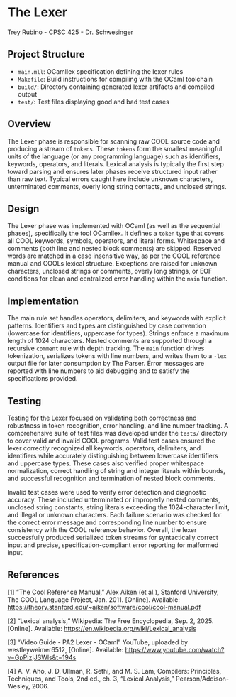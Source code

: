 # The Lexer 
Trey Rubino - 
CPSC 425 -
Dr. Schwesinger

## Project Structure
- `main.mll`: OCamllex specification defining the lexer rules  
- `Makefile`: Build instructions for compiling with the OCaml toolchain  
- `build/`: Directory containing generated lexer artifacts and compiled output  
- `test/`: Test files displaying good and bad test cases

## Overview
The Lexer phase is responsible for scanning raw COOL source code and producing a stream of `tokens`. These
`tokens` form the smallest meaningful units of the language (or any programming language) such as identifiers,
keywords, operators, and literals. Lexical analysis is typically the first step toward parsing and ensures later 
phases receive structured input rather than raw text. Typical errors caught here include unknown characters, 
unterminated comments, overly long string contacts, and unclosed strings.

## Design
The Lexer phase was implemented with OCaml (as well as the sequential phases), specifically the tool OCamllex. It
defines a `token` type that covers all COOL keywords, symbols, operators, and literal forms. Whitespace and comments
(both line and nested block comments) are skipped. Reserved words are matched in a case insensitive way, as per the COOL 
reference manual and COOLs lexical structure. Exceptions are raised for unknown characters, unclosed strings or comments, 
overly long strings, or EOF conditions for clean and centralized error handling within the `main` function.

## Implementation
The main rule set handles operators, delimiters, and keywords with explicit patterns. Identifiers and types are distinguished by
case convention (lowercase for identifiers, uppercase for types). Strings enforce a maximum length of 1024 characters. Nested
comments are supported through a recursive `comment` rule with depth tracking. The `main` function drives tokenization, serializes 
tokens with line numbers, and writes them to a `-lex` output file for later consumption by The Parser. Error messages are reported 
with line numbers to aid debugging and to satisfy the specifications provided.

## Testing
Testing for the Lexer focused on validating both correctness and robustness in token recognition, error handling, and line number tracking. 
A comprehensive suite of test files was developed under the `tests/` directory to cover valid and invalid COOL programs. Valid test cases ensured 
the lexer correctly recognized all keywords, operators, delimiters, and identifiers while accurately distinguishing between lowercase identifiers 
and uppercase types. These cases also verified proper whitespace normalization, correct handling of string and integer literals within bounds, 
and successful recognition and termination of nested block comments.

Invalid test cases were used to verify error detection and diagnostic accuracy. These included unterminated or improperly nested comments, 
unclosed string constants, string literals exceeding the 1024-character limit, and illegal or unknown characters. Each failure scenario was 
checked for the correct error message and corresponding line number to ensure consistency with the COOL reference behavior. Overall, the lexer 
successfully produced serialized token streams for syntactically correct input and precise, specification-compliant error reporting for malformed input.

## References
[1] “The Cool Reference Manual,” Alex Aiken (et al.), Stanford University, The COOL Language Project, Jan. 2011. 
[Online]. Available: https://theory.stanford.edu/~aiken/software/cool/cool-manual.pdf

[2] “Lexical analysis,” Wikipedia: The Free Encyclopedia, Sep. 2, 2025. 
[Online]. Available: https://en.wikipedia.org/wiki/Lexical_analysis

[3] “Video Guide - PA2 Lexer - OCaml” YouTube, uploaded by westleyweimer6512, 
[Online]. Available: https://www.youtube.com/watch?v=GpPIzjJSWls&t=194s

[4] A. V. Aho, J. D. Ullman, R. Sethi, and M. S. Lam, Compilers: Principles, Techniques, and Tools, 2nd ed., ch. 3, “Lexical Analysis,” Pearson/Addison-Wesley, 2006.